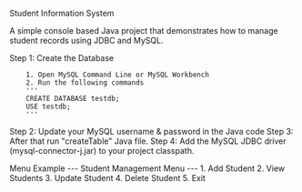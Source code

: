 Student Information System

A simple console based Java project that demonstrates how to manage student records using JDBC and MySQL. 

Step 1: Create the Database

        1. Open MySQL Command Line or MySQL Workbench
        2. Run the following commands 
        '''
        CREATE DATABASE testdb;
        USE testdb;
        '''
Step 2: Update your MySQL username & password in the Java code
Step 3: After that run "createTable" Java file.
Step 4: Add the MySQL JDBC driver (mysql-connector-j.jar) to your project classpath.

Menu Example
            --- Student Management Menu ---
            1. Add Student
            2. View Students
            3. Update Student
            4. Delete Student
            5. Exit
